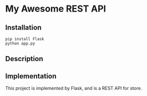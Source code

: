 # My Awesome REST API

## Installation

```
pip install Flask
python app.py

```


## Description



## Implementation

This project is implemented by Flask, and is a REST API for store.
